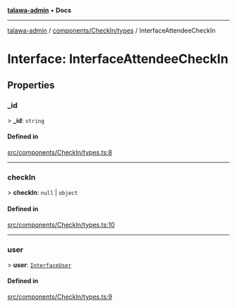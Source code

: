 [**talawa-admin**](../../../../README.md) • **Docs**

***

[talawa-admin](../../../../modules.md) / [components/CheckIn/types](../README.md) / InterfaceAttendeeCheckIn

# Interface: InterfaceAttendeeCheckIn

## Properties

### \_id

\> **\_id**: `string`

#### Defined in

[src/components/CheckIn/types.ts:8](https://github.com/PalisadoesFoundation/talawa-admin/blob/9dd5d7fd647f8a7c9e1c1e14bf645b71b32c51c2/src/components/CheckIn/types.ts#L8)

***

### checkIn

\> **checkIn**: `null` \| `object`

#### Defined in

[src/components/CheckIn/types.ts:10](https://github.com/PalisadoesFoundation/talawa-admin/blob/9dd5d7fd647f8a7c9e1c1e14bf645b71b32c51c2/src/components/CheckIn/types.ts#L10)

***

### user

\> **user**: [`InterfaceUser`](InterfaceUser.md)

#### Defined in

[src/components/CheckIn/types.ts:9](https://github.com/PalisadoesFoundation/talawa-admin/blob/9dd5d7fd647f8a7c9e1c1e14bf645b71b32c51c2/src/components/CheckIn/types.ts#L9)
